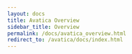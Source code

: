 ```yaml
---
layout: docs
title: Avatica Overview
sidebar_title: Overview
permalink: /docs/avatica_overview.html
redirect_to: /avatica/docs/index.html
---
```

